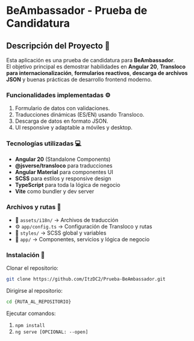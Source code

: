 # BeAmbassador - Prueba de Candidatura

## Descripción del Proyecto 📝

Esta aplicación es una prueba de candidatura para **BeAmbassador**.  
El objetivo principal es demostrar habilidades en **Angular 20**, **Transloco para internacionalización**, **formularios reactivos**, **descarga de archivos JSON** y buenas prácticas de desarrollo frontend moderno.

### Funcionalidades implementadas ⚙️

1. Formulario de datos con validaciones.
2. Traducciones dinámicas (ES/EN) usando Transloco.
3. Descarga de datos en formato JSON.
4. UI responsive y adaptable a móviles y desktop.

### Tecnologías utilizadas 💻

- **Angular 20** (Standalone Components)
- **@jsverse/transloco** para traducciones
- **Angular Material** para componentes UI
- **SCSS** para estilos y responsive design
- **TypeScript** para toda la lógica de negocio
- **Vite** como bundler y dev server

### Archivos y rutas 📂

- 📘 `assets/i18n/` → Archivos de traducción
- ⚙️ `app/config.ts` → Configuración de Transloco y rutas
- 🎨 `styles/` → SCSS global y variables
- 🧩 `app/` → Componentes, servicios y lógica de negocio

### Instalación 🚀

Clonar el repositorio:

```bash
git clone https://github.com/ItzDC2/Prueba-BeAmbassador.git
```

Dirigirse al repositorio:

```bash
cd {RUTA_AL_REPOSITORIO}
```

Ejecutar comandos:

1. `npm install`
1. `ng serve [OPCIONAL: --open]`
